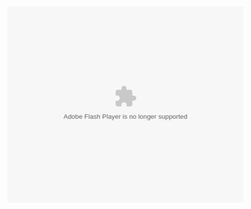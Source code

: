 <embed src="http://player.youku.com/player.php/Type/Folder/Fid/22692738/Ob/1/sid/XNzU1MTI1NjQw/v.swf" quality="high" width="480" height="400" align="middle" allowScriptAccess="always" allowFullScreen="true" mode="transparent" type="application/x-shockwave-flash"></embed>
